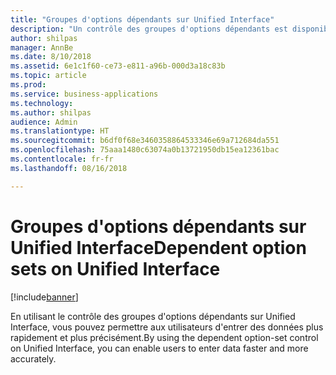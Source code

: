 ```yaml
---
title: "Groupes d'options dépendants sur Unified Interface"
description: "Un contrôle des groupes d'options dépendants est disponible sur Unified Interface"
author: shilpas
manager: AnnBe
ms.date: 8/10/2018
ms.assetid: 6e1c1f60-ce73-e811-a96b-000d3a18c83b
ms.topic: article
ms.prod: 
ms.service: business-applications
ms.technology: 
ms.author: shilpas
audience: Admin
ms.translationtype: HT
ms.sourcegitcommit: b6df0f68e3460358864533346e69a712684da551
ms.openlocfilehash: 75aaa1480c63074a0b13721950db15ea12361bac
ms.contentlocale: fr-fr
ms.lasthandoff: 08/16/2018

---
```

# <a name="dependent-option-sets-on-unified-interface"></a><span data-ttu-id="0197c-103">Groupes d'options dépendants sur Unified Interface</span><span class="sxs-lookup"><span data-stu-id="0197c-103">Dependent option sets on Unified Interface</span></span>


[!include[banner](../../includes/banner.md)]

<span data-ttu-id="0197c-104">En utilisant le contrôle des groupes d'options dépendants sur Unified Interface, vous pouvez permettre aux utilisateurs d'entrer des données plus rapidement et plus précisément.</span><span class="sxs-lookup"><span data-stu-id="0197c-104">By using the dependent option-set control on Unified Interface, you can enable users to enter data faster and more accurately.</span></span>

